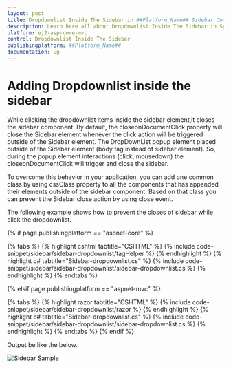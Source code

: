 ```yaml
---
layout: post
title: Dropdownlist Inside The Sidebar in ##Platform_Name## Sidebar Component
description: Learn here all about Dropdownlist Inside The Sidebar in Syncfusion ##Platform_Name## Sidebar component of Syncfusion Essential JS 2 and more.
platform: ej2-asp-core-mvc
control: Dropdownlist Inside The Sidebar
publishingplatform: ##Platform_Name##
documentation: ug
---
```



# Adding Dropdownlist inside the sidebar

While clicking the dropdownlist items inside the sidebar element,it closes the sidebar component. By default, the closeonDocumentClick property will close the Sidebar element whenever the click action will be triggered outside of the Sidebar element. The DropDownList popup element placed outside of the Sidebar element (body tag instead of sidebar element). So, during the popup element interactions (click, mousedown) the closeonDocumentClick will trigger and close the sidebar.

To overcome this behavior in your application, you can add one common class by using cssClass property to all the components that has appended their elements outside of the sidebar component. Based on that class you can prevent the Sidebar close action by using close event.

The following example shows how to prevent the closes of sidebar while click the dropdownlist.

{% if page.publishingplatform == "aspnet-core" %}

{% tabs %}
{% highlight cshtml tabtitle="CSHTML" %}
{% include code-snippet/sidebar/sidebar-dropdownlist/tagHelper %}
{% endhighlight %}
{% highlight c# tabtitle="Sidebar-dropdownlist.cs" %}
{% include code-snippet/sidebar/sidebar-dropdownlist/sidebar-dropdownlist.cs %}
{% endhighlight %}
{% endtabs %}

{% elsif page.publishingplatform == "aspnet-mvc" %}

{% tabs %}
{% highlight razor tabtitle="CSHTML" %}
{% include code-snippet/sidebar/sidebar-dropdownlist/razor %}
{% endhighlight %}
{% highlight c# tabtitle="Sidebar-dropdownlist.cs" %}
{% include code-snippet/sidebar/sidebar-dropdownlist/sidebar-dropdownlist.cs %}
{% endhighlight %}
{% endtabs %}
{% endif %}



Output be like the below.

![Sidebar Sample](../images/dropdownlist.png)
